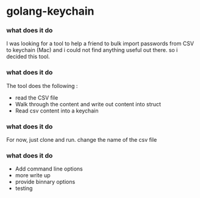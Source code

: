 # golang-keychain

### what does it do 

I was looking for a tool to help a friend  to bulk import passwords from CSV to keychain (Mac) and i could not find anything useful out there. so i decided this tool.

### what does it do 

The tool does the following :

- read the CSV file 
- Walk through the content and write out content into struct
- Read csv content into a keychain

### what does it do 

For now, just clone and run. change the name of the csv file 

### what does it do  

- Add command line options 
- more write up
- provide binnary options
- testing




